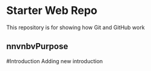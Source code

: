 # Starter Web Repo

This repository is for showing how Git and GitHub work

## nnvnbvPurpose


#Introduction
Adding new introduction


